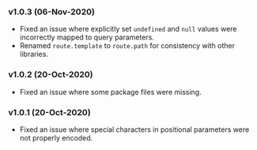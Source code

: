 ### v1.0.3 (06-Nov-2020)

- Fixed an issue where explicitly set `undefined` and `null` values were incorrectly mapped to query parameters.
- Renamed `route.template` to `route.path` for consistency with other libraries.

### v1.0.2 (20-Oct-2020)

- Fixed an issue where some package files were missing.

### v1.0.1 (20-Oct-2020)

- Fixed an issue where special characters in positional parameters were not properly encoded.

